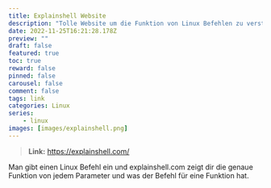 ```yaml
---
title: Explainshell Website
description: "Tolle Website um die Funktion von Linux Befehlen zu verstehen"
date: 2022-11-25T16:21:28.178Z
preview: ""
draft: false
featured: true
toc: true
reward: false
pinned: false
carousel: false
comment: false
tags: link
categories: Linux
series:
    - linux
images: [images/explainshell.png]
---
```


> **Link:** https://explainshell.com/

Man gibt einen Linux Befehl ein und explainshell.com zeigt dir die genaue Funktion von jedem Parameter und was der Befehl für eine Funktion hat.